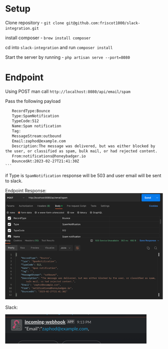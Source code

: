
Setup
=======================================================

Clone repository - `git clone git@github.com:friscot1000/slack-integration.git`

install composer - `brew install composer`

cd into `slack-integration` and run `composer install`

Start the server by running - `php artisan serve --port=8080`

Endpoint
=======================================================

Using POST man call `http://localhost:8080/api/email/spam`

Pass the following payload 
````
   RecordType:Bounce
   Type:SpamNotification
   TypeCode:512
   Name:Spam notification
   Tag:
   MessageStream:outbound
   Email:zaphod@example.com
   Description:The message was delivered, but was either blocked by the user, or classified as spam, bulk mail, or had rejected content.
   From:notifications@honeybadger.io
   BouncedAt:2023-02-27T21:41:30Z
```
````
if Type is ```SpamNotification``` response will be 503 and user email will be sent to slack.  

Endpoint Response:
![img.png](img.png)

Slack:

![img_1.png](img_1.png)
